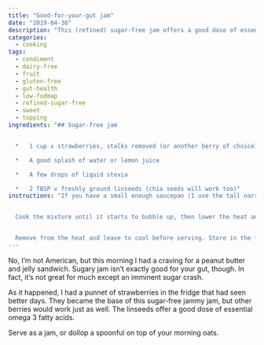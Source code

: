 ```yaml
---
title: "Good-for-your-gut jam"
date: "2019-04-30"
description: "This (refined) sugar-free jam offers a good dose of essential omega 3 fatty acids."
categories: 
  - cooking
tags: 
  - condiment
  - dairy-free
  - fruit
  - gluten-free
  - gut-health
  - low-fodmap
  - refined-sugar-free
  - sweet
  - topping
ingredients: "## Sugar-free jam


  *   1 cup x strawberries, stalks removed (or another berry of choice)

  *   A good splash of water or lemon juice

  *   A few drops of liquid stevia

  *   2 TBSP x freshly ground linseeds (chia seeds will work too)"
instructions: "If you have a small enough saucepan (I use the tall narrow one that comes with my milk frother), you can add the ingredients straight into the pan and blend using a stick blender. A bigger saucepan won't offer enough depth for blending, though. If that's all you have, pre-blend the ingredients before popping them in a saucepan over a medium heat.


  Cook the mixture until it starts to bubble up, then lower the heat and whisk until it thickens. This may happen straight away, or it could take a few minutes.


  Remove from the heat and leave to cool before serving. Store in the fridge for up to a week."
---
```


No, I’m not American, but this morning I had a craving for a peanut butter and jelly sandwich. Sugary jam isn’t exactly good for your gut, though. In fact, it’s not great for much except an imminent sugar crash.

As it happened, I had a punnet of strawberries in the fridge that had seen better days. They became the base of this sugar-free jammy jam, but other berries would work just as well. The linseeds offer a good dose of essential omega 3 fatty acids.

Serve as a jam, or dollop a spoonful on top of your morning oats.
